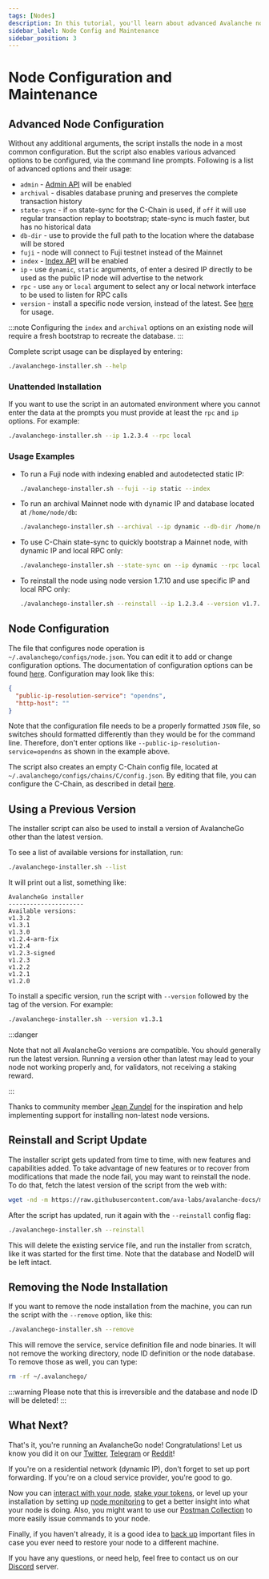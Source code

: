 ```yaml
---
tags: [Nodes]
description: In this tutorial, you'll learn about advanced Avalanche node configuration options and maintenance tasks.
sidebar_label: Node Config and Maintenance
sidebar_position: 3
---
```


# Node Configuration and Maintenance

## Advanced Node Configuration

Without any additional arguments, the script installs the node in a most common
configuration. But the script also enables various advanced options to be
configured, via the command line prompts. Following is a list of advanced
options and their usage:

- `admin` - [Admin API](/reference/avalanchego/admin-api.md) will be enabled
- `archival` - disables database pruning and preserves the complete transaction history
- `state-sync` - if `on` state-sync for the C-Chain is used, if `off` it will
  use regular transaction replay to bootstrap; state-sync is much faster, but
  has no historical data
- `db-dir` - use to provide the full path to the location where the database
  will be stored
- `fuji` - node will connect to Fuji testnet instead of the Mainnet
- `index` - [Index API](/reference/avalanchego/index-api.md) will be
  enabled
- `ip` - use `dynamic`, `static` arguments, of enter a desired IP directly to be
  used as the public IP node will advertise to the network
- `rpc` - use `any` or `local` argument to select any or local network interface
  to be used to listen for RPC calls
- `version` - install a specific node version, instead of the latest. See
  [here](#using-a-previous-version) for usage.

:::note
Configuring the `index` and `archival` options on an existing node
will require a fresh bootstrap to recreate the database.
:::

Complete script usage can be displayed by entering:

```bash
./avalanchego-installer.sh --help
```

### Unattended Installation

If you want to use the script in an automated environment where you cannot enter
the data at the prompts you must provide at least the `rpc` and `ip` options.
For example:

```bash
./avalanchego-installer.sh --ip 1.2.3.4 --rpc local
```

### Usage Examples

- To run a Fuji node with indexing enabled and autodetected static IP:

  ```bash
  ./avalanchego-installer.sh --fuji --ip static --index
  ```

- To run an archival Mainnet node with dynamic IP and database located at `/home/node/db`:

  ```bash
  ./avalanchego-installer.sh --archival --ip dynamic --db-dir /home/node/db
  ```

- To use C-Chain state-sync to quickly bootstrap a Mainnet node, with dynamic IP and local RPC only:

  ```bash
  ./avalanchego-installer.sh --state-sync on --ip dynamic --rpc local
  ```

- To reinstall the node using node version 1.7.10 and use specific IP and local RPC only:

  ```bash
  ./avalanchego-installer.sh --reinstall --ip 1.2.3.4 --version v1.7.10 --rpc local
  ```

## Node Configuration

The file that configures node operation is `~/.avalanchego/configs/node.json`. You
can edit it to add or change configuration options. The documentation of
configuration options can be found
[here](/nodes/configure/avalanchego-config-flags.md). Configuration may look like
this:

```json
{
  "public-ip-resolution-service": "opendns",
  "http-host": ""
}
```

Note that the configuration file needs to be a properly formatted `JSON` file, so
switches should formatted differently than they would be for the command line.
Therefore, don't enter options like `--public-ip-resolution-service=opendns` as shown
in the example above.

The script also creates an empty C-Chain config file, located at
`~/.avalanchego/configs/chains/C/config.json`. By editing that file, you can
configure the C-Chain, as described in detail
[here](/nodes/configure/chain-configs/chain-config-flags.md).

## Using a Previous Version

The installer script can also be used to install a version of AvalancheGo other than the latest
version.

To see a list of available versions for installation, run:

```bash
./avalanchego-installer.sh --list
```

It will print out a list, something like:

```text
AvalancheGo installer
---------------------
Available versions:
v1.3.2
v1.3.1
v1.3.0
v1.2.4-arm-fix
v1.2.4
v1.2.3-signed
v1.2.3
v1.2.2
v1.2.1
v1.2.0
```

To install a specific version, run the script with `--version` followed by the
tag of the version. For example:

```bash
./avalanchego-installer.sh --version v1.3.1
```

:::danger

Note that not all AvalancheGo versions are compatible. You should generally run
the latest version. Running a version other than latest may lead to your node
not working properly and, for validators, not receiving a staking reward.

:::

Thanks to community member [Jean Zundel](https://github.com/jzu) for the
inspiration and help implementing support for installing non-latest node
versions.

## Reinstall and Script Update

The installer script gets updated from time to time, with new features and
capabilities added. To take advantage of new features or to recover from
modifications that made the node fail, you may want to reinstall the node. To do
that, fetch the latest version of the script from the web with:

```bash
wget -nd -m https://raw.githubusercontent.com/ava-labs/avalanche-docs/master/scripts/avalanchego-installer.sh
```

After the script has updated, run it again with the `--reinstall` config flag:

```bash
./avalanchego-installer.sh --reinstall
```

This will delete the existing service file, and run the installer from scratch,
like it was started for the first time. Note that the database and NodeID will
be left intact.

## Removing the Node Installation

If you want to remove the node installation from the machine, you can run the
script with the `--remove` option, like this:

```bash
./avalanchego-installer.sh --remove
```

This will remove the service, service definition file and node binaries. It will
not remove the working directory, node ID definition or the node database. To
remove those as well, you can type:

```bash
rm -rf ~/.avalanchego/
```

:::warning
Please note that this is irreversible and the database and node ID will be deleted!
:::

## What Next?

That's it, you're running an AvalancheGo node! Congratulations! Let us know you
did it on our [Twitter](https://twitter.com/avalancheavax),
[Telegram](https://t.me/avalancheavax) or [Reddit](https://t.me/avalancheavax)!

If you're on a residential network (dynamic IP), don't forget to set up port
forwarding. If you're on a cloud service provider, you're good to go.

Now you can [interact with your node](/reference/standards/guides/issuing-api-calls.md),
[stake your tokens](/nodes/validate/what-is-staking.md), or level up your installation by setting up
[node monitoring](/nodes/maintain/setting-up-node-monitoring.md) to get a better
insight into what your node is doing. Also, you might want to use our [Postman Collection](/tooling/avalanchego-postman-collection/setup.md) to more
easily issue commands to your node.

Finally, if you haven't already, it is a good idea to
[back up](/nodes/maintain/node-backup-and-restore.md) important files in case you ever
need to restore your node to a different machine.

If you have any questions, or need help, feel free to contact us on our
[Discord](https://chat.avalabs.org/) server.
